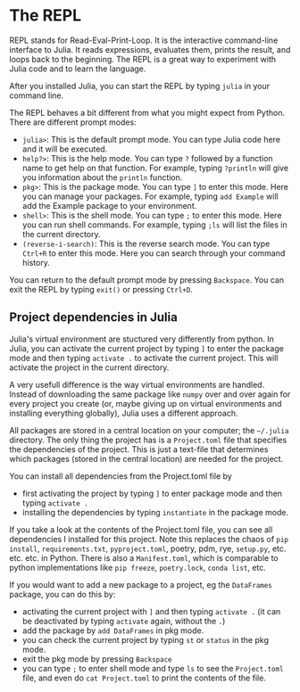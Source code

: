 # The REPL
REPL stands for Read-Eval-Print-Loop. It is the interactive command-line interface to Julia. It reads expressions, evaluates them, prints the result, and loops back to the beginning. The REPL is a great way to experiment with Julia code and to learn the language.

After you installed Julia, you can start the REPL by typing `julia` in your command line.

The REPL behaves a bit different from what you might expect from Python. There are different prompt modes:

- `julia>`: This is the default prompt mode. You can type Julia code here and it will be executed.
- `help?>`: This is the help mode. You can type `?` followed by a function name to get help on that function. For example, typing `?println` will give you information about the `println` function.
- `pkg>`: This is the package mode. You can type `]` to enter this mode. Here you can manage your packages. For example, typing `add Example` will add the Example package to your environment.
- `shell>`: This is the shell mode. You can type `;` to enter this mode. Here you can run shell commands. For example, typing `;ls` will list the files in the current directory.
- `(reverse-i-search)`: This is the reverse search mode. You can type `Ctrl+R` to enter this mode. Here you can search through your command history.

You can return to the default prompt mode by pressing `Backspace`.
You can exit the REPL by typing `exit()` or pressing `Ctrl+D`.

## Project dependencies in Julia

Julia's virtual environment are stuctured very differently from python. In Julia, you can activate the current project by typing `]` to enter the package mode and then typing `activate .` to activate the current project. This will activate the project in the current directory.

A very usefull difference is the way virtual environments are handled. Instead of downloading the same package like `numpy` over and over again for every project you create (or, maybe giving up on virtual environments and installing everything globally), Julia uses a different approach.

All packages are stored in a central location on your computer; the `~/.julia` directory. The only thing the project has is a `Project.toml` file that specifies the dependencies of the project. This is just a text-file that determines which packages (stored in the central location) are needed for the project.

You can install all dependencies from the Project.toml file by
- first activating the project by typing `]` to enter package mode and then typing `activate .`
- installing the dependencies by typing `instantiate` in the package mode.

If you take a look at the contents of the Project.toml file, you can see all dependencies I installed for this project. Note this replaces the chaos of `pip install`, `requirements.txt`, `pyproject.toml`, poetry, pdm, rye, `setup.py`, etc. etc. etc. in Python. There is also a `Manifest.toml`, which is comparable to python implementations like `pip freeze`, `poetry.lock`, `conda list`, etc.

If you would want to add a new package to a project, eg the `DataFrames` package, you can do this by:
- activating the current project with `]` and then typing `activate .` (it can be deactivated by typing `activate` again, without the `.`)
- add the package by `add DataFrames` in pkg mode.
- you can check the current project by typing `st` or `status` in the pkg mode.
- exit the pkg mode by pressing `Backspace`
- you can type `;` to enter shell mode and type `ls` to see the `Project.toml` file, and even do `cat Project.toml` to print the contents of the file.